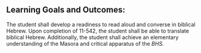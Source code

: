 ## Learning Goals and Outcomes:

The student shall develop a readiness to read aloud and converse in biblical Hebrew. Upon completion of 11-542, the student shall be able to translate biblical Hebrew. Additionally, the student shall achieve an elementary understanding of the Masora and critical apparatus of the *BHS.*